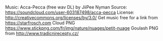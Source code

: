 Music: Acca-Pecca  (free wav DL) by JiiPee Nyman
Source: https://soundcloud.com/user-603187498/acca-pecca
License: http://creativecommons.org/licenses/by/3.0/
Get music free for a link from https://starfrosch.com
Cloud PNG https://www.stickpng.com/fr/img/nature/nuages/petit-nuage
Goulash PNG from http://www.tradicnirecepty.cz/
